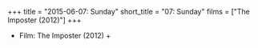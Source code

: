 +++
title = "2015-06-07: Sunday"
short_title = "07: Sunday"
films = ["The Imposter (2012)"]
+++


* Film: The Imposter (2012) +
